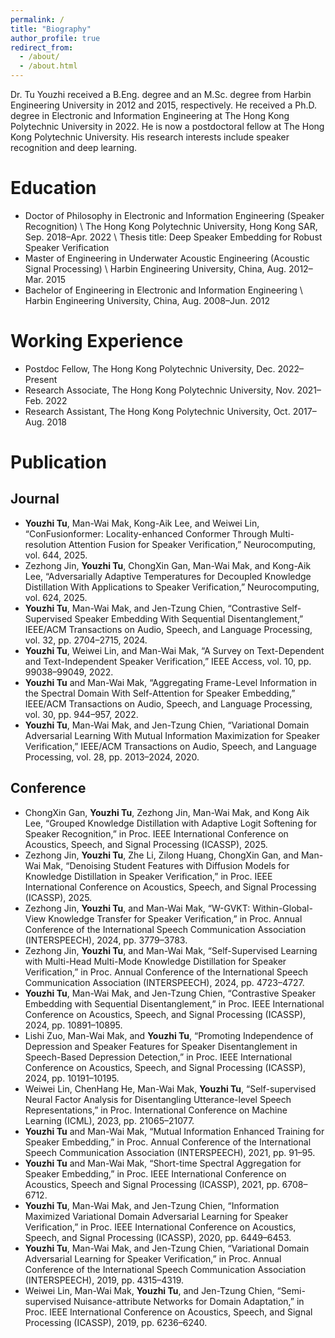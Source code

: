 ```yaml
---
permalink: /
title: "Biography"
author_profile: true
redirect_from: 
  - /about/
  - /about.html
---
```


Dr. Tu Youzhi received a B.Eng. degree and an M.Sc. degree from Harbin Engineering University in 2012 and 2015, respectively. He received a Ph.D. degree in Electronic and Information Engineering at The Hong Kong Polytechnic University in 2022. He is now a postdoctoral fellow at The Hong Kong Polytechnic University. His research interests include speaker recognition and deep learning.

Education
======
- Doctor of Philosophy in Electronic and Information Engineering (Speaker Recognition) \\
The Hong Kong Polytechnic University, Hong Kong SAR, Sep. 2018–Apr. 2022 \\
Thesis title: Deep Speaker Embedding for Robust Speaker Verification
- Master of Engineering in Underwater Acoustic Engineering (Acoustic Signal Processing) \\
Harbin Engineering University, China, Aug. 2012–Mar. 2015
- Bachelor of Engineering in Electronic and Information Engineering \\
Harbin Engineering University, China, Aug. 2008–Jun. 2012

Working Experience
======
- Postdoc Fellow, The Hong Kong Polytechnic University, Dec. 2022–Present
- Research Associate, The Hong Kong Polytechnic University, Nov. 2021–Feb. 2022
- Research Assistant, The Hong Kong Polytechnic University, Oct. 2017–Aug. 2018

Publication
======

Journal
------
- **Youzhi Tu**, Man-Wai Mak, Kong-Aik Lee, and Weiwei Lin, “ConFusionformer: Locality-enhanced Conformer Through Multi-resolution Attention Fusion for Speaker Verification,” Neurocomputing, vol. 644, 2025.
- Zezhong Jin, **Youzhi Tu**, ChongXin Gan, Man-Wai Mak, and Kong-Aik Lee, “Adversarially Adaptive Temperatures for Decoupled Knowledge Distillation With Applications to Speaker Verification,” Neurocomputing, vol. 624, 2025.
- **Youzhi Tu**, Man-Wai Mak, and Jen-Tzung Chien, “Contrastive Self-Supervised Speaker Embedding With Sequential Disentanglement,” IEEE/ACM Transactions on Audio, Speech, and Language Processing, vol. 32, pp. 2704–2715, 2024.
- **Youzhi Tu**, Weiwei Lin, and Man-Wai Mak, “A Survey on Text-Dependent and Text-Independent Speaker Verification,” IEEE Access, vol. 10, pp. 99038–99049, 2022.
- **Youzhi Tu** and Man-Wai Mak, “Aggregating Frame-Level Information in the Spectral Domain With Self-Attention for Speaker Embedding,” IEEE/ACM Transactions on Audio, Speech, and Language Processing, vol. 30, pp. 944–957, 2022.
- **Youzhi Tu**, Man-Wai Mak, and Jen-Tzung Chien, “Variational Domain Adversarial Learning With Mutual Information Maximization for Speaker Verification,” IEEE/ACM Transactions on Audio, Speech, and Language Processing, vol. 28, pp. 2013–2024, 2020.

Conference
------
- ChongXin Gan, **Youzhi Tu**, Zezhong Jin, Man-Wai Mak, and Kong Aik Lee, “Grouped Knowledge Distillation with Adaptive Logit Softening for Speaker Recognition,” in Proc. IEEE International Conference on Acoustics, Speech, and Signal Processing (ICASSP), 2025.
- Zezhong Jin, **Youzhi Tu**, Zhe Li, Zilong Huang, ChongXin Gan, and Man-Wai Mak, “Denoising Student Features with Diffusion Models for Knowledge Distillation in Speaker Verification,” in Proc. IEEE International Conference on Acoustics, Speech, and Signal Processing (ICASSP), 2025.
- Zezhong Jin, **Youzhi Tu**, and Man-Wai Mak, “W-GVKT: Within-Global-View Knowledge Transfer for Speaker Verification,” in Proc. Annual Conference of the International Speech Communication Association (INTERSPEECH), 2024, pp. 3779–3783.
- Zezhong Jin, **Youzhi Tu**, and Man-Wai Mak, “Self-Supervised Learning with Multi-Head Multi-Mode Knowledge Distillation for Speaker Verification,” in Proc. Annual Conference of the International Speech Communication Association (INTERSPEECH), 2024, pp. 4723–4727.
- **Youzhi Tu**, Man-Wai Mak, and Jen-Tzung Chien, “Contrastive Speaker Embedding with Sequential Disentanglement,” in Proc. IEEE International Conference on Acoustics, Speech, and Signal Processing (ICASSP), 2024, pp. 10891–10895.
- Lishi Zuo, Man-Wai Mak, and **Youzhi Tu**, “Promoting Independence of Depression and Speaker Features for Speaker Disentanglement in Speech-Based Depression Detection,” in Proc. IEEE International Conference on Acoustics, Speech, and Signal Processing (ICASSP),
2024, pp. 10191–10195.
- Weiwei Lin, ChenHang He, Man-Wai Mak, **Youzhi Tu**, “Self-supervised Neural Factor Analysis for Disentangling Utterance-level Speech Representations,” in Proc. International Conference on Machine Learning (ICML), 2023, pp. 21065–21077.
- **Youzhi Tu** and Man-Wai Mak, “Mutual Information Enhanced Training for Speaker Embedding,” in Proc. Annual Conference of the International Speech Communication Association (INTERSPEECH), 2021, pp. 91–95.
- **Youzhi Tu** and Man-Wai Mak, “Short-time Spectral Aggregation for Speaker Embedding,” in Proc. IEEE International Conference on Acoustics, Speech and Signal Processing (ICASSP), 2021, pp. 6708–6712.
- **Youzhi Tu**, Man-Wai Mak, and Jen-Tzung Chien, “Information Maximized Variational Domain Adversarial Learning for Speaker Verification,” in Proc. IEEE International Conference on Acoustics, Speech, and Signal Processing (ICASSP), 2020, pp. 6449–6453.
- **Youzhi Tu**, Man-Wai Mak, and Jen-Tzung Chien, “Variational Domain Adversarial Learning for Speaker Verification,” in Proc. Annual Conference of the International Speech Communication Association (INTERSPEECH), 2019, pp. 4315–4319.
- Weiwei Lin, Man-Wai Mak, **Youzhi Tu**, and Jen-Tzung Chien, “Semi-supervised Nuisance-attribute Networks for Domain Adaptation,” in Proc. IEEE International Conference on Acoustics, Speech, and Signal Processing (ICASSP), 2019, pp. 6236–6240.

